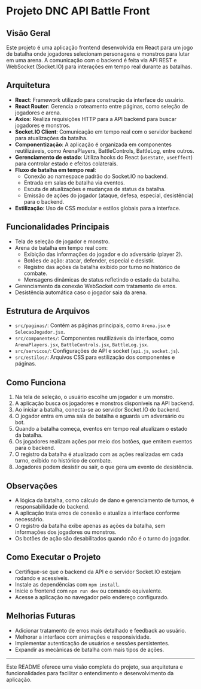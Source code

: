 # Projeto DNC API Battle Front

## Visão Geral

Este projeto é uma aplicação frontend desenvolvida em React para um jogo de batalha onde jogadores selecionam personagens e monstros para lutar em uma arena. A comunicação com o backend é feita via API REST e WebSocket (Socket.IO) para interações em tempo real durante as batalhas.

## Arquitetura

- **React**: Framework utilizado para construção da interface do usuário.
- **React Router**: Gerencia o roteamento entre páginas, como seleção de jogadores e arena.
- **Axios**: Realiza requisições HTTP para a API backend para buscar jogadores e monstros.
- **Socket.IO Client**: Comunicação em tempo real com o servidor backend para atualizações da batalha.
- **Componentização**: A aplicação é organizada em componentes reutilizáveis, como ArenaPlayers, BattleControls, BattleLog, entre outros.
- **Gerenciamento de estado**: Utiliza hooks do React (`useState`, `useEffect`) para controlar estado e efeitos colaterais.
- **Fluxo de batalha em tempo real**:
  - Conexão ao namespace padrão do Socket.IO no backend.
  - Entrada em salas de batalha via eventos.
  - Escuta de atualizações e mudanças de status da batalha.
  - Emissão de ações do jogador (ataque, defesa, especial, desistência) para o backend.
- **Estilização**: Uso de CSS modular e estilos globais para a interface.

## Funcionalidades Principais

- Tela de seleção de jogador e monstro.
- Arena de batalha em tempo real com:
  - Exibição das informações do jogador e do adversário (player 2).
  - Botões de ação: atacar, defender, especial e desistir.
  - Registro das ações da batalha exibido por turno no histórico de combate.
  - Mensagens dinâmicas de status refletindo o estado da batalha.
- Gerenciamento da conexão WebSocket com tratamento de erros.
- Desistência automática caso o jogador saia da arena.

## Estrutura de Arquivos

- `src/paginas/`: Contém as páginas principais, como `Arena.jsx` e `SelecaoJogador.jsx`.
- `src/componentes/`: Componentes reutilizáveis da interface, como `ArenaPlayers.jsx`, `BattleControls.jsx`, `BattleLog.jsx`.
- `src/servicos/`: Configurações de API e socket (`api.js`, `socket.js`).
- `src/estilos/`: Arquivos CSS para estilização dos componentes e páginas.

## Como Funciona

1. Na tela de seleção, o usuário escolhe um jogador e um monstro.
2. A aplicação busca os jogadores e monstros disponíveis na API backend.
3. Ao iniciar a batalha, conecta-se ao servidor Socket.IO do backend.
4. O jogador entra em uma sala de batalha e aguarda um adversário ou bot.
5. Quando a batalha começa, eventos em tempo real atualizam o estado da batalha.
6. Os jogadores realizam ações por meio dos botões, que emitem eventos para o backend.
7. O registro da batalha é atualizado com as ações realizadas em cada turno, exibido no histórico de combate.
8. Jogadores podem desistir ou sair, o que gera um evento de desistência.

## Observações

- A lógica da batalha, como cálculo de dano e gerenciamento de turnos, é responsabilidade do backend.
- A aplicação trata erros de conexão e atualiza a interface conforme necessário.
- O registro da batalha exibe apenas as ações da batalha, sem informações dos jogadores ou monstros.
- Os botões de ação são desabilitados quando não é o turno do jogador.

## Como Executar o Projeto

- Certifique-se que o backend da API e o servidor Socket.IO estejam rodando e acessíveis.
- Instale as dependências com `npm install`.
- Inicie o frontend com `npm run dev` ou comando equivalente.
- Acesse a aplicação no navegador pelo endereço configurado.

## Melhorias Futuras

- Adicionar tratamento de erros mais detalhado e feedback ao usuário.
- Melhorar a interface com animações e responsividade.
- Implementar autenticação de usuários e sessões persistentes.
- Expandir as mecânicas de batalha com mais tipos de ações.

---

Este README oferece uma visão completa do projeto, sua arquitetura e funcionalidades para facilitar o entendimento e desenvolvimento da aplicação.
